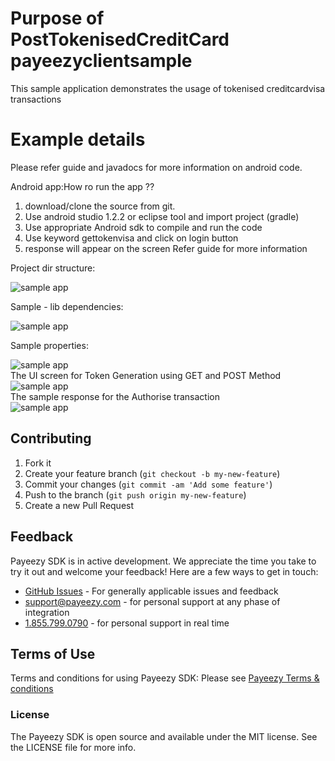 #   Purpose of PostTokenisedCreditCard payeezyclientsample
This sample application demonstrates the usage of tokenised creditcardvisa transactions 


# Example details
Please refer guide and javadocs for more information on android code.

Android app:How ro run the app ?? 
1. download/clone the source from git. 
2. Use android studio 1.2.2 or eclipse tool and import project (gradle)
3. Use appropriate Android sdk to compile and run the code 
4. Use keyword gettokenvisa and click on login button 
5. response will appear on the screen 
Refer guide for more information 

Project dir structure:
<div><img src="https://github.com/payeezy/payeezy_android/blob/master/guide/images/payeezy_android_sample_dir_structure.png" alt="sample app"/></div>

Sample - lib dependencies:
<div><img src="https://github.com/payeezy/payeezy_android/blob/master/guide/images/payeezy_android_sample_lib.png" alt="sample app"/></div>

Sample properties:
<div><img src="https://github.com/payeezy/payeezy_android/blob/master/guide/images/payeezy_android_sample_properties.png" alt="sample app"/></div>
The UI screen for Token Generation using GET and POST Method 
<div><img src="https://github.com/payeezy/payeezy_android/blob/master/guide/images/payeezyandroidUIScreen.png" alt="sample app"/></div>
The sample response for the Authorise transaction
<div><img src="https://github.com/payeezy/payeezy_android/blob/master/guide/images/PayeezyAndroidAuthorise.png" alt="sample app"/></div>

## Contributing

1. Fork it 
2. Create your feature branch (`git checkout -b my-new-feature`)
3. Commit your changes (`git commit -am 'Add some feature'`)
4. Push to the branch (`git push origin my-new-feature`)
5. Create a new Pull Request  

## Feedback

Payeezy  SDK is in active development. We appreciate the time you take to try it out and welcome your feedback!
Here are a few ways to get in touch:
* [GitHub Issues](https://github.com/payeezy/payeezy/issues) - For generally applicable issues and feedback
* support@payeezy.com - for personal support at any phase of integration
* [1.855.799.0790](tel:+18557990790)  - for personal support in real time 

## Terms of Use

Terms and conditions for using Payeezy SDK: Please see [Payeezy Terms & conditions](https://developer.payeezy.com/terms-use)
 
### License
The Payeezy SDK is open source and available under the MIT license. See the LICENSE file for more info.
